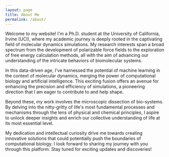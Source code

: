 ```yaml
---
layout: page
title: About Me
permalink: /about/
---
```

Welcome to my website! I'm a Ph.D. student at the University of California, Irvine (UCI), where my academic journey is deeply rooted in the captivating field of molecular dynamics simulations. My research interests span a broad spectrum from the development of polarizable force fields to the exploration of free energy calculation methods, all with the aim of advancing our understanding of the intricate behaviors of biomolecular systems.  


In this data-driven age, I've harnessed the potential of machine learning in the context of molecular dynamics, merging the power of computational biology and artificial intelligence. This exciting fusion offers an avenue for enhancing the precision and efficiency of simulations, a pioneering direction that I am eager to contribute to and help shape.  


Beyond these, my work involves the microscopic dissection of bio-systems. By delving into the nitty-gritty of life's most fundamental processes and mechanisms through the lens of physical and chemical principles, I aspire to unlock deeper insights and enrich our collective understanding of life at its most essential level.  


My dedication and intellectual curiosity drive me towards creating innovative solutions that could potentially push the boundaries of computational biology. I look forward to sharing my journey with you through this platform. Stay tuned for exciting updates and discoveries!


